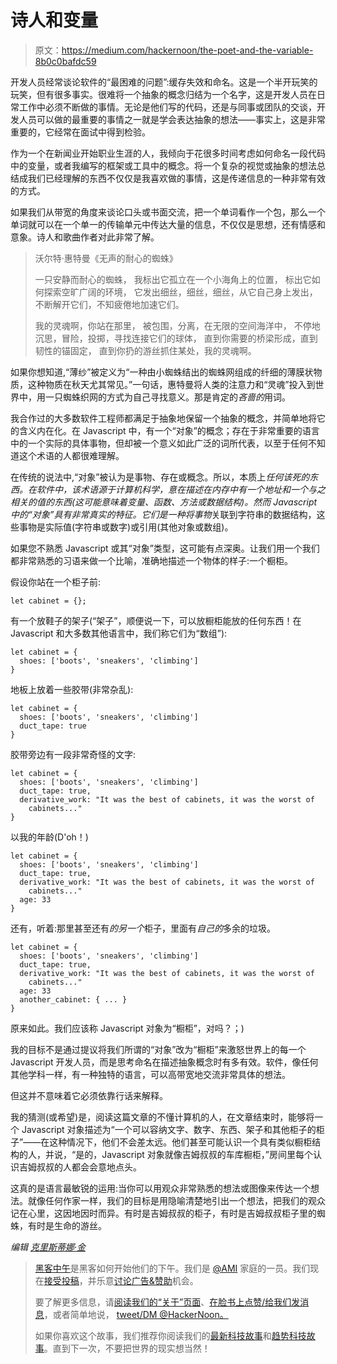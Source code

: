 # 诗人和变量

> 原文：<https://medium.com/hackernoon/the-poet-and-the-variable-8b0c0bafdc59>

开发人员经常谈论软件的“最困难的问题”:缓存失效和命名。这是一个半开玩笑的玩笑，但有很多事实。很难将一个抽象的概念归结为一个名字，这是开发人员在日常工作中必须不断做的事情。无论是他们写的代码，还是与同事或团队的交谈，开发人员可以做的最重要的事情之一就是学会表达抽象的想法——事实上，这是非常重要的，它经常在面试中得到检验。

作为一个在新闻业开始职业生涯的人，我倾向于花很多时间考虑如何命名一段代码中的变量，或者我编写的框架或工具中的概念。将一个复杂的视觉或抽象的想法总结成我们已经理解的东西不仅仅是我喜欢做的事情，这是传递信息的一种非常有效的方式。

如果我们从带宽的角度来谈论口头或书面交流，把一个单词看作一个包，那么一个单词就可以在一个单一的传输单元中传达大量的信息，不仅仅是思想，还有情感和意象。诗人和歌曲作者对此非常了解。

> 沃尔特·惠特曼《无声的耐心的蜘蛛》
> 
> 一只安静而耐心的蜘蛛，
> 我标出它孤立在一个小海角上的位置，
> 标出它如何探索空旷广阔的环境，
> 它发出细丝，细丝，细丝，从它自己身上发出，
> 不断解开它们，不知疲倦地加速它们。
> 
> 我的灵魂啊，你站在那里，
> 被包围，分离，在无限的空间海洋中，
> 不停地沉思，冒险，投掷，寻找连接它们的球体，
> 直到你需要的桥梁形成，直到韧性的锚固定，
> 直到你扔的游丝抓住某处，我的灵魂啊。

如果你想知道,“薄纱”被定义为“一种由小蜘蛛结出的蜘蛛网组成的纤细的薄膜状物质，这种物质在秋天尤其常见。”一句话，惠特曼将人类的注意力和“灵魂”投入到世界中，用一只蜘蛛织网的方式为自己寻找意义。那是肯定的*吝啬的*用词。

我合作过的大多数软件工程师都满足于抽象地保留一个抽象的概念，并简单地将它的含义内在化。在 Javascript 中，有一个“对象”的概念；存在于非常重要的语言中的一个实际的具体事物，但却被一个意义如此广泛的词所代表，以至于任何不知道这个术语的人都很难理解。

在传统的说法中,“对象”被认为是事物、存在或概念。所以，本质上*任何该死的东西。*在软件中，该术语源于计算机科学，意在描述在内存中有一个地址和一个与之相关的值的东西(这可能意味着变量、函数、方法或数据结构)。然而 Javascript 中的“对象”具有非常真实的特征。它们是一种将*事物*关联到字符串的数据结构，这些事物是实际值(字符串或数字)或引用(其他对象或数组)。

如果您不熟悉 Javascript 或其“对象”类型，这可能有点深奥。让我们用一个我们都非常熟悉的习语来做一个比喻，准确地描述一个物体的样子:一个橱柜。

假设你站在一个柜子前:

```
let cabinet = {};
```

有一个放鞋子的架子(“架子”，顺便说一下，可以放橱柜能放的任何东西！在 Javascript 和大多数其他语言中，我们称它们为“数组”):

```
let cabinet = {
  shoes: ['boots', 'sneakers', 'climbing']
}
```

地板上放着一些胶带(非常杂乱):

```
let cabinet = {
  shoes: ['boots', 'sneakers', 'climbing']
  duct_tape: true
}
```

胶带旁边有一段非常奇怪的文字:

```
let cabinet = {
  shoes: ['boots', 'sneakers', 'climbing']
  duct_tape: true,
  derivative_work: "It was the best of cabinets, it was the worst of      
    cabinets..."
}
```

以我的年龄(D'oh！)

```
let cabinet = {
  shoes: ['boots', 'sneakers', 'climbing']
  duct_tape: true,
  derivative_work: "It was the best of cabinets, it was the worst of      
    cabinets..."
  age: 33
}
```

还有，听着:那里甚至还有*的另一个*柜子，里面有*自己的*多余的垃圾。

```
let cabinet = {
  shoes: ['boots', 'sneakers', 'climbing']
  duct_tape: true,
  derivative_work: "It was the best of cabinets, it was the worst of      
    cabinets..."
  age: 33
  another_cabinet: { ... }
}
```

原来如此。我们应该称 Javascript 对象为“橱柜”，对吗？；)

我的目标不是通过提议将我们所谓的“对象”改为“橱柜”来激怒世界上的每一个 Javascript 开发人员，而是思考命名在描述抽象概念时有多有效。软件，像任何其他学科一样，有一种独特的语言，可以高带宽地交流非常具体的想法。

但这并不意味着它必须依靠行话来解释。

我的猜测(或希望)是，阅读这篇文章的不懂计算机的人，在文章结束时，能够将一个 Javascript 对象描述为“一个可以容纳文字、数字、东西、架子和其他柜子的柜子”——在这种情况下，他们不会差太远。他们甚至可能认识一个具有类似橱柜结构的人，并说，“是的，Javascript 对象就像吉姆叔叔的车库橱柜，”房间里每个认识吉姆叔叔的人都会会意地点头。

这真的是语言最敏锐的运用:当你可以用观众非常熟悉的想法或图像来传达一个想法。就像任何作家一样，我们的目标是用隐喻清楚地引出一个想法，把我们的观众记在心里，这因地因时而异。有时是吉姆叔叔的柜子，有时是吉姆叔叔柜子里的蜘蛛，有时是生命的游丝。

*编辑* [*克里斯蒂娜·金*](https://medium.com/u/86bc45f91d61?source=post_page-----8b0c0bafdc59--------------------------------)

> [黑客中午](http://bit.ly/Hackernoon)是黑客如何开始他们的下午。我们是 [@AMI](http://bit.ly/atAMIatAMI) 家庭的一员。我们现在[接受投稿](http://bit.ly/hackernoonsubmission)，并乐意[讨论广告&赞助](mailto:partners@amipublications.com)机会。
> 
> 要了解更多信息，请[阅读我们的“关于”页面](https://goo.gl/4ofytp)、[在脸书上点赞/给我们发消息](http://bit.ly/HackernoonFB)，或者简单地说， [tweet/DM @HackerNoon。](https://goo.gl/k7XYbx)
> 
> 如果你喜欢这个故事，我们推荐你阅读我们的[最新科技故事](http://bit.ly/hackernoonlatestt)和[趋势科技故事](https://hackernoon.com/trending)。直到下一次，不要把世界的现实想当然！